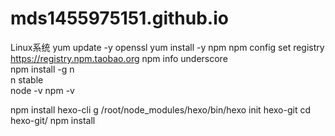 # mds1455975151.github.io
Linux系统
yum update -y openssl
yum install -y npm
npm config set registry https://registry.npm.taobao.org 
npm info underscore 								
npm install -g n									
n stable											
node -v
npm -v

npm install hexo-cli g
/root/node_modules/hexo/bin/hexo init hexo-git
cd hexo-git/
npm install
